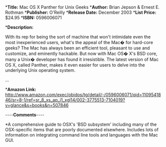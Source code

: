 


***Title:**
Mac OS X Panther for  Unix Geeks
***Author:**
Brian Jepson & Ernest E. Rothman
***Publisher:**
O'Reilly
***Release Date:**
December 2003
***List Price:**
$24.95
***ISBN:** 0596006071

***Description:**

With its rep for being the sort of machine that won't intimidate even the most inexperienced users, what's the appeal of the Mac� for hard-core geeks? The Mac has always been an efficient tool, pleasant to use and customize, and eminently hackable. But now with Mac OS� X's BSD core, many a Unix� developer has found it irresistible. The latest version of Mac OS X, called Panther, makes it even easier for users to delve into the underlying Unix operating system.

...


***Amazon Link:**
http://www.amazon.com/exec/obidos/tg/detail/-/0596006071/qid=1109541846/sr=8-1/ref=sr_8_xs_ap_i1_xgl14/002-3775513-7104019?v=glance&s=books&n=507846




----**Comments**----


*A comprehensive guide to OSX's 'BSD subsystem' including many of the OSX-specific items that are poorly documented elsewhere. Includes lots of information on integrating command line tools and languages with the Mac GUI.